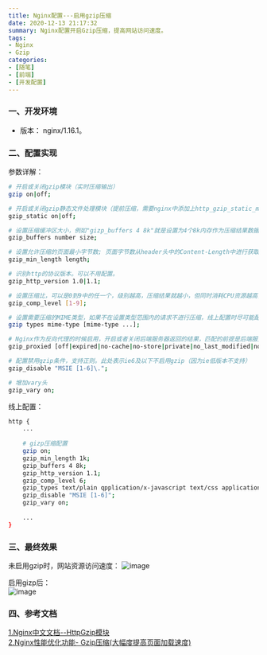 ```yaml
---
title: Nginx配置---启用gzip压缩
date: 2020-12-13 21:17:32
summary: Nginx配置开启Gzip压缩，提高网站访问速度。
tags:
- Nginx
- Gzip
categories:
- [随笔]
- [前端]
- [开发配置]
---
```


### 一、开发环境
- 版本： nginx/1.16.1。

### 二、配置实现
参数详解：

``` bash
# 开启或关闭gzip模块（实时压缩输出）
gzip on|off;     

# 开启或关闭gzip静态文件处理模块（提前压缩，需要nginx中添加上http_gzip_static_module模块）
gzip_static on|off;

# 设置压缩缓冲区大小，例如"gizp_buffers 4 8k"就是设置为4个8k内存作为压缩结果数据流缓存
gzip_buffers number size;      

# 设置允许压缩的页面最小字节数; 页面字节数从header头中的Content-Length中进行获取，建议设置成大于1k，小于1k没有压缩的必要. 
gzip_min_length length;         

# 识别http的协议版本。可以不用配置。
gzip_http_version 1.0|1.1;

# 设置压缩比，可以是0到9中的任一个，级别越高，压缩结果就越小，但同时消耗CPU资源越高，一般折中取6
gzip_comp_level [1-9];

# 设置需要压缩的MIME类型，如果不在设置类型范围内的请求不进行压缩，线上配置时尽可能配置多的压缩类型。
gzip types mime-type [mime-type ...];

# Nginx作为反向代理的时候启用，开启或者关闭后端服务器返回的结果，匹配的前提是后端服务器必须要返回包含"Via"的 header头。
gzip_proxied [off|expired|no-cache|no-store|private|no_last_modified|no_etag|auth|any]

# 配置禁用gzip条件，支持正则。此处表示ie6及以下不启用gzip（因为ie低版本不支持）
gzip_disable "MSIE [1-6]\.";

# 增加vary头
gzip_vary on;
```
线上配置：

``` bash
http {
    ...
    
    # gizp压缩配置
    gzip on;
    gzip_min_length 1k;
    gzip_buffers 4 8k;
    gzip_http_version 1.1;
    gzip_comp_level 6;
    gzip_types text/plain qpplication/x-javascript text/css application/xml text/javascript application/javascript application/json;
    gzip_disable "MSIE [1-6]";
    gzip_vary on;
    
    ...
}

```

### 三、最终效果
未启用gzip时，网站资源访问速度：
![image](https://note.youdao.com/yws/api/personal/file/WEBcfa2e5ef98f92e47587cb10bcd36a65d?method=download&shareKey=bdeff67369d6b02e4604fa7c2e670e55)

启用gizp后：  
![image](https://note.youdao.com/yws/api/personal/file/WEB93a8f32075283b4c36ec56a8dfd1c92c?method=download&shareKey=5e9be38f76768495e915a391db5e2038)

### 四、参考文档
[1.Nginx中文文档--HttpGzip模块](https://www.nginx.cn/doc/standard/httpgzip.html)  
[2.Nginx性能优化功能- Gzip压缩(大幅度提高页面加载速度)](https://cloud.tencent.com/developer/article/1374023)
